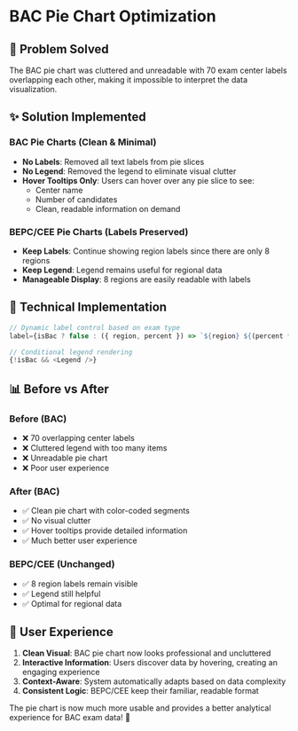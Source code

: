 # BAC Pie Chart Optimization

## 🎯 **Problem Solved**
The BAC pie chart was cluttered and unreadable with 70 exam center labels overlapping each other, making it impossible to interpret the data visualization.

## ✨ **Solution Implemented**

### **BAC Pie Charts (Clean & Minimal)**
- **No Labels**: Removed all text labels from pie slices
- **No Legend**: Removed the legend to eliminate visual clutter
- **Hover Tooltips Only**: Users can hover over any pie slice to see:
  - Center name
  - Number of candidates
  - Clean, readable information on demand

### **BEPC/CEE Pie Charts (Labels Preserved)**
- **Keep Labels**: Continue showing region labels since there are only 8 regions
- **Keep Legend**: Legend remains useful for regional data
- **Manageable Display**: 8 regions are easily readable with labels

## 🔧 **Technical Implementation**

```typescript
// Dynamic label control based on exam type
label={isBac ? false : ({ region, percent }) => `${region} ${(percent * 100).toFixed(0)}%`}

// Conditional legend rendering
{!isBac && <Legend />}
```

## 📊 **Before vs After**

### **Before (BAC)**
- ❌ 70 overlapping center labels
- ❌ Cluttered legend with too many items
- ❌ Unreadable pie chart
- ❌ Poor user experience

### **After (BAC)**
- ✅ Clean pie chart with color-coded segments
- ✅ No visual clutter
- ✅ Hover tooltips provide detailed information
- ✅ Much better user experience

### **BEPC/CEE (Unchanged)**
- ✅ 8 region labels remain visible
- ✅ Legend still helpful
- ✅ Optimal for regional data

## 🎨 **User Experience**

1. **Clean Visual**: BAC pie chart now looks professional and uncluttered
2. **Interactive Information**: Users discover data by hovering, creating an engaging experience
3. **Context-Aware**: System automatically adapts based on data complexity
4. **Consistent Logic**: BEPC/CEE keep their familiar, readable format

The pie chart is now much more usable and provides a better analytical experience for BAC exam data! 🚀
